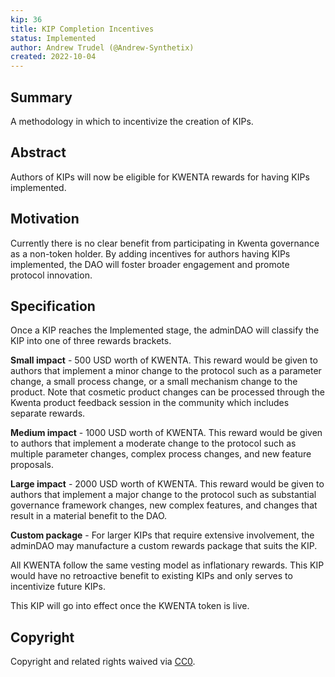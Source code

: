 ```yaml
---
kip: 36
title: KIP Completion Incentives
status: Implemented
author: Andrew Trudel (@Andrew-Synthetix)
created: 2022-10-04
---
```


## Summary

A methodology in which to incentivize the creation of KIPs.

## Abstract

Authors of KIPs will now be eligible for KWENTA rewards for having KIPs implemented. 

## Motivation

Currently there is no clear benefit from participating in Kwenta governance as a non-token holder. By adding incentives for authors having KIPs implemented, the DAO will foster broader engagement and promote protocol innovation.

## Specification

Once a KIP reaches the Implemented stage, the adminDAO will classify the KIP into one of three rewards brackets. 

**Small impact** - 500 USD worth of KWENTA. This reward would be given to authors that implement a minor change to the protocol such as a parameter change, a small process change, or a small mechanism change to the product. Note that cosmetic product changes can be processed through the Kwenta product feedback session in the community which includes separate rewards. 

**Medium impact** - 1000 USD worth of KWENTA. This reward would be given to authors that implement a moderate change to the protocol such as multiple parameter changes, complex process changes, and new feature proposals. 

**Large impact** - 2000 USD worth of KWENTA. This reward would be given to authors that implement a major change to the protocol such as substantial governance framework changes, new complex features, and changes that result in a material benefit to the DAO. 

**Custom package** - For larger KIPs that require extensive involvement, the adminDAO may manufacture a custom rewards package that suits the KIP. 

All KWENTA follow the same vesting model as inflationary rewards. This KIP would have no retroactive benefit to existing KIPs and only serves to incentivize future KIPs. 

This KIP will go into effect once the KWENTA token is live. 

## Copyright

Copyright and related rights waived via [CC0](https://creativecommons.org/publicdomain/zero/1.0/).
